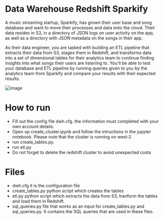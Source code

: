 # Data Warehouse Redshift Sparkify

A music streaming startup, Sparkify, has grown their user base and song database and want to move their processes and data onto the cloud. Their data resides in S3, in a directory of JSON logs on user activity on the app, as well as a directory with JSON metadata on the songs in their app.

As their data engineer, you are tasked with building an ETL pipeline that extracts their data from S3, stages them in Redshift, and transforms data into a set of dimensional tables for their analytics team to continue finding insights into what songs their users are listening to. You'll be able to test your database and ETL pipeline by running queries given to you by the analytics team from Sparkify and compare your results with their expected results.


![image](https://user-images.githubusercontent.com/65776444/202127749-8426ecd8-78fa-4acf-b70d-7e9f5140ad4e.png)



# How to run
- Fill out the config file dwh.cfg. the information must completed with your own account details.
-  Open up create_cluster.ipynb and follow the intructions in the jupyter notebook. Please note that the cluster is running on west-2
- run create_tables.py.
- run etl.py
- Do not forget to delete the redshift cluster to avoid unexpected costs 



# Files
- dwh.cfg it is the configuration file
- create_tables.py python script which creates the tables 
- etl.py python script which extracts the data from S3, tranform the tables and load them in Redshift.
- sql_queries.py file that works as an input for create_tables.py and sql_queries.py. It contains the SQL queries that are used in these files. 
